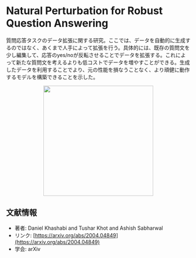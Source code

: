 # Natural Perturbation for Robust Question Answering
質問応答タスクのデータ拡張に関する研究。ここでは、データを自動的に生成するのではなく、あくまで人手によって拡張を行う。具体的には、既存の質問文を少し編集して、応答のyes/noが反転させることでデータを拡張する。これによって新たな質問文を考えるよりも低コストでデータを増やすことができる。生成したデータを利用することでより、元の性能を損なうことなく、より頑健に動作するモデルを構築できることを示した。

<p align="center">
<img width="300"  src="https://user-images.githubusercontent.com/53220859/79130626-3dbb7e00-7de2-11ea-99a0-d18ccbb4cb31.png">
</p>



## 文献情報
- 著者: Daniel Khashabi and Tushar Khot and Ashish Sabharwal
- リンク: [https://arxiv.org/abs/2004.04849](https://arxiv.org/abs/2004.04849)
- 学会: arXiv
